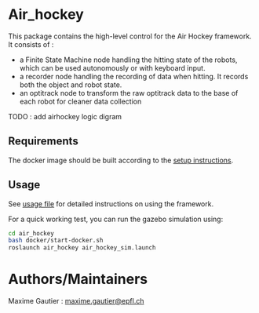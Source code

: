 # Air_hockey 

This package contains the high-level control for the Air Hockey framework. It consists of :
- a Finite State Machine node handling the hitting state of the robots, which can be used autonomously or with keyboard input.
- a recorder node handling the recording of data when hitting. It records both the object and robot state.
- an optitrack node to transform the raw optitrack data to the base of each robot for cleaner data collection


TODO : add airhockey logic digram 

## Requirements

The docker image should be built according to the [setup instructions](setup.md).

## Usage

See [usage file](src/air_hockey/usage.md) for detailed instructions on using the framework.

For a quick working test, you can run the gazebo simulation using:
``` bash
cd air_hockey
bash docker/start-docker.sh
roslaunch air_hockey air_hockey_sim.launch
```

# Authors/Maintainers 

Maxime Gautier : maxime.gautier@epfl.ch
